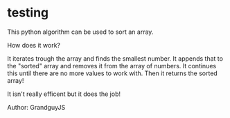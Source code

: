# testing
This python algorithm can be used to sort an array.

How does it work?

It iterates trough the array and finds the smallest number. It appends that to the "sorted" array and removes it from the array of numbers. It continues this until there are no more values to work with. Then it returns the sorted array!

It isn't really efficent but it does the job!

Author: GrandguyJS